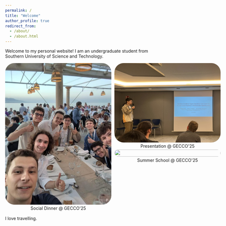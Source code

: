 ```yaml
---
permalink: /
title: "Welcome"
author_profile: true
redirect_from: 
  - /about/
  - /about.html
---
```




Welcome to my personal website! I am an undergraduate student from Southern University of Science and Technology.

<div style="display: flex; width: 700px; gap: 10px; margin-bottom: 16px;">
  <!-- left -->
  <div style="width: 50%; display: flex; flex-direction: column;">
    <img src="../images/pic1.jpg" 
         style="width: 100%; height: 100%; object-fit: cover; border-radius: 30px;">
    <div style="text-align: center; margin-top: 3px;">Social Dinner @ GECCO'25</div>
  </div>

  <!-- right -->
  <div style="width: 50%; display: flex; flex-direction: column; gap: 3px;">
    <div style="display: flex; flex-direction: column;">
      <img src="../images/pic2.jpg" 
           style="width: 100%; height: 100%; object-fit: cover; border-radius: 30px;">
      <div style="text-align: center; margin-top: 3px;">Presentation @ GECCO'25</div>
    </div>
    <div style="display: flex; flex-direction: column;">
      <img src="../images/pic3.jpg" 
           style="width: 100%; height: 100%; object-fit: cover; border-radius: 30px;">
      <div style="text-align: center; margin-top: 3px;">Summer School @ GECCO'25</div>
    </div>
  </div>
</div>



I love travelling.

